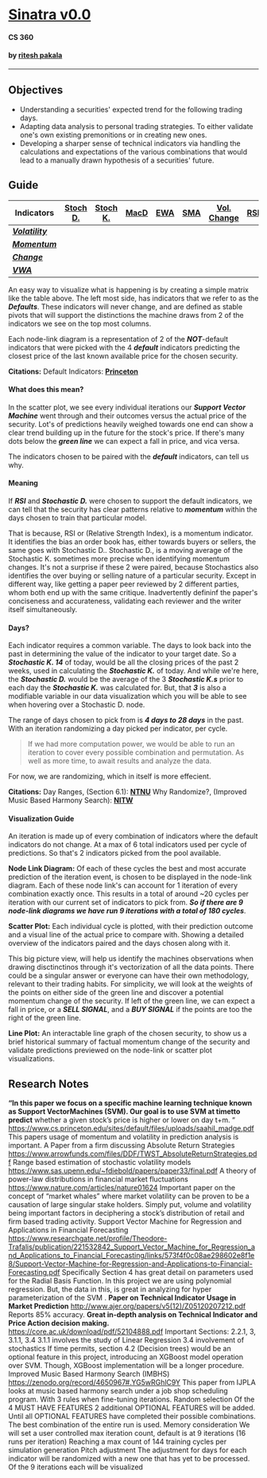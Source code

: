 # [Sinatra v0.0](https://sinatra.paka.la)
#### CS 360
#### by [ritesh pakala](https://paka.la)
---

## Objectives
- Understanding a securities' expected trend for the following trading days.
- Adapting data analysis to personal trading strategies. To either validate one's own existing premonitions or in creating new ones.
- Developing a sharper sense of technical indicators via handling the calculations and expectations of the various combinations that would lead to a manually drawn hypothesis of a securities' future.

## Guide
Indicators | [Stoch D.](https://www.investopedia.com/articles/technical/073001.asp) | [Stoch K.](https://www.investopedia.com/articles/technical/073001.asp) | [MacD](https://www.investopedia.com/terms/m/macd.asp) | [EWA](https://www.investopedia.com/terms/e/ema.asp) | [SMA](https://www.investopedia.com/terms/s/sma.asp) | [Vol. Change](https://www.investopedia.com/articles/technical/02/091002.asp) | [RSI](https://www.investopedia.com/terms/r/rsi.asp) 
--- | --- | --- | --- |--- |--- |--- |--- 
***[Volatility](https://www.investopedia.com/terms/v/volatility.asp)*** |  |  |  |  |  |  |  
***[Momentum](https://www.investopedia.com/terms/m/momentum.asp)*** |  |  |  |  |  |  |  |  
***[Change](https://www.investopedia.com/terms/c/change.asp)*** |  |  |  |  |  |  |  |  
***[VWA](https://www.investopedia.com/terms/v/vwap.asp)*** |  |  |  |  |  |  |  |  

An easy way to visualize what is happening is by creating a simple matrix like the table above. The left most side, has indicators that we refer to as the ***Defaults***. These indicators will never change, and are defined as stable pivots that will support the distinctions the machine draws from 2 of the indicators we see on the top most columns.

Each node-link diagram is a representation of 2 of the ***NOT***-default indicators that were picked with the 4 ***default*** indicators predicting the closest price of the last known available price for the chosen security.

**Citations:**
Default Indicators: **[Princeton](https://www.cs.princeton.edu/sites/default/files/uploads/saahil_madge.pdf)**

#### What does this mean?

In the scatter plot, we see every individual iterations our ***Support Vector Machine*** went through and their outcomes versus the actual price of the security. Lot's of predictions heavily weighed towards one end can show a clear trend building up in the future for the stock's price. If there's many dots below the ***green line*** we can expect a fall in price, and vica versa.

The indicators chosen to be paired with the ***default*** indicators, can tell us why. 

#### Meaning

If ***RSI*** and ***Stochastic D.*** were chosen to support the default indicators, we can tell that the security has clear patterns relative to ***momentum*** within the days chosen to train that particular model.

That is because, RSI or (Relative Strength Index), is a momentum indicator. It identifies the bias an order book has, either towards buyers or sellers, the same goes with Stochastic D.. Stochastic D., is a moving average of the Stochastic K. sometimes more precise when identifying momentum changes. It's not a surprise if these 2 were paired, because Stochastics also identifies the over buying or selling nature of a particular security. Except in different way, like getting a paper peer reviewed by 2 different parties, whom both end up with the same critique. Inadvertently defininf the paper's conciseness and accurateness, validating each reviewer and the writer itself simultaneously.

#### Days?

Each indicator requires a common variable. The days to look back into the past in determining the value of the indicator to your target date. So a ***Stochastic K. 14*** of today, would be all the closing prices of the past 2 weeks, used in calculating the ***Stochastic K.*** of today. And while we're here, the ***Stochastic D.*** would be the average of the 3 ***Stochastic K.s*** prior to each day the ***Stochastic K.*** was calculated for. But, that ***3*** is also a modifiable variable in our data visualization which you will be able to see when hovering over a Stochastic D. node.

The range of days chosen to pick from is ***4 days to 28 days*** in the past. With an iteration randomizing a day picked per indicator, per cycle. 

> If we had more computation power, we would be able to run an iteration to cover every possible combination and permutation. As well as more time, to await results and analyze the data.

For now, we are randomizing, which in itself is more effecient.

**Citations:**
Day Ranges, (Section 6.1): **[NTNU](https://core.ac.uk/download/pdf/52104888.pdf)**
Why Randomize?, (Improved Music Based Harmony Search): **[NITW](https://zenodo.org/record/4650967#.YG5wRGhlC9Y)**

#### Visualization Guide

An iteration is made up of every combination of indicators where the default indicators do not change. At a max of 6 total indicators used per cycle of predictions. So that's 2 indicators picked from the pool available.

**Node Link Diagram:**
Of each of these cycles the best and most accurate prediction of the iteration event, is chosen to be displayed in the node-link diagram. Each of these node link's can account for 1 iteration of every combination exactly once. This results in a total of around ~20 cycles per iteration with our current set of indicators to pick from. ***So if there are 9 node-link diagrams we have run 9 iterations with a total of 180 cycles***.

**Scatter Plot:**
Each individual cycle is plotted, with their prediction outcome and a visual line of the actual price to compare with. Showing a detailed overview of the indicators paired and the days chosen along with it. 

This big picture view, will help us identify the machines observations when drawing disctinctinos through it's vectorization of all the data points. There could be a singular answer or everyone can have their own methodology, relevant to their trading habits. For simplicity, we will look at the weights of the points on either side of the green line and discover a potential momentum change of the security. If left of the green line, we can expect a fall in price, or a ***SELL SIGNAL***, and a ***BUY SIGNAL*** if the points are too the right of the green line.

**Line Plot:**
An interactable line graph of the chosen security, to show us a brief historical summary of factual momentum change of the security and validate predictions previewed on the node-link or scatter plot visualizations.

## Research Notes

****“In this paper we focus on a specific machine learning technique known as Support VectorMachines (SVM). Our goal is to use SVM at timetto predict****
 whether a given stock’s price is higher or lower on day t+m. “
https://www.cs.princeton.edu/sites/default/files/uploads/saahil_madge.pdf
This papers usage of momentum and volatility in prediction analysis is important.
A Paper from a firm discussing Absolute Return Strategies
https://www.arrowfunds.com/files/DDF/TWST_AbsoluteReturnStrategies.pdf
Range based estimation of stochastic volatility models
https://www.sas.upenn.edu/~fdiebold/papers/paper33/final.pdf
A theory of power-law distributions in financial market fluctuations
https://www.nature.com/articles/nature01624
Important paper on the concept of “market whales” where market volatility can be proven to be a causation of large singular stake holders. Simply put, volume and volatility being important factors in deciphering a stock’s distribution of retail and firm based trading activity.
Support Vector Machine for Regression and Applications in Financial Forecasting
https://www.researchgate.net/profile/Theodore-Trafalis/publication/221532842_Support_Vector_Machine_for_Regression_and_Applications_to_Financial_Forecasting/links/573f4f0c08ae298602e8f1e8/Support-Vector-Machine-for-Regression-and-Applications-to-Financial-Forecasting.pdf
Specifically Section 4 has great detail on parameters used for the Radial Basis Function. In this project we are using polynomial regression. But, the data in this, is great in analyzing for hyper parameterization of the SVM .
****Paper on Technical Indicator Usage in Market Prediction****
http://www.ajer.org/papers/v5(12)/Z05120207212.pdf
Reports 85% accuracy.
****Great in-depth analysis on Technical Indicator and Price Action decision making.****
https://core.ac.uk/download/pdf/52104888.pdf
Important Sections: 2.2.1, 3, 3.1.1, 3.4
3.1.1 involves the study of Linear Regression
3.4 involvement of stochastics
If time permits, section 4.2 (Decision trees) would be an optional feature in this project, introducing an XGBoost model operation over SVM. Though, XGBoost implementation will be a longer procedure.
Improved Music Based Harmony Search (IMBHS)
https://zenodo.org/record/4650967#.YG5wRGhlC9Y
This paper from IJPLA looks at music based harmony search under a job shop scheduling program.
With 3 rules when fine-tuning iterations.
Random selection
Of the 4 MUST HAVE FEATURES 2 additional OPTIONAL FEATURES will be added. Until all OPTIONAL FEATURES have completed their possible combinations. The best combination of the entire run is used. 
Memory consideration
We will set a user controlled max iteration count, default is at 9 iterations
(16 runs per iteration) Reaching a max count of 144 training cycles per simulation generation
Pitch adjustment
The adjustment for days for each indicator will be randomized with a new one that has yet to be processed.
Of the 9 iterations each will be visualized
